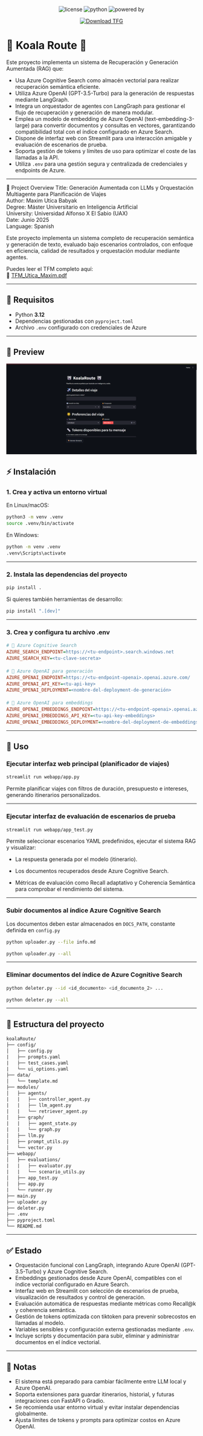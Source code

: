 <p align="center">
  <img src="https://img.shields.io/badge/License-Apache%202.0-blue.svg" alt="license" />
  <img src="https://img.shields.io/badge/Built%20with-Python%203.12-blue.svg" alt="python" />
  <img src="https://img.shields.io/badge/Powered%20by-Azure%20OpenAI%20%7C%20LangGraph%20%7C%20Streamlit-orange.svg" alt="powered by" />
</p>

<p align="center">
  <a href="docs/TFM_Utica_Maxim.pdf" download>
    <img src="https://img.shields.io/badge/📘%20Download%20TFM-TFM_Utica_Maxim.pdf-blue" alt="Download TFG"/>
  </a>
</p>

# 🐨 Koala Route 🐨
Este proyecto implementa un sistema de Recuperación y Generación Aumentada (RAG) que:

- Usa Azure Cognitive Search como almacén vectorial para realizar recuperación semántica eficiente. 
- Utiliza Azure OpenAI (GPT-3.5-Turbo) para la generación de respuestas mediante LangGraph. 
- Integra un orquestador de agentes con LangGraph para gestionar el flujo de recuperación y generación de manera modular.
- Emplea un modelo de embedding de Azure OpenAI (text-embedding-3-large) para convertir documentos y consultas en vectores, garantizando compatibilidad total con el índice configurado en Azure Search.
- Dispone de interfaz web con Streamlit para una interacción amigable y evaluación de escenarios de prueba.
- Soporta gestión de tokens y límites de uso para optimizar el coste de las llamadas a la API.
- Utiliza `.env` para una gestión segura y centralizada de credenciales y endpoints de Azure.

---

🧠 Project Overview
Title: Generación Aumentada con LLMs y Orquestación Multiagente para Planificación de Viajes  
Author: Maxim Utica Babyak  
Degree: Máster Universitario en Inteligencia Artificial  
University: Universidad Alfonso X El Sabio (UAX)  
Date: Junio 2025  
Language: Spanish  

Este proyecto implementa un sistema completo de recuperación semántica y generación de texto, evaluado bajo escenarios controlados, con enfoque en eficiencia, calidad de resultados y orquestación modular mediante agentes.

Puedes leer el TFM completo aquí:  
📘 [TFM_Utica_Maxim.pdf](docs/TFM_Utica_Maxim.pdf)

---

## 🚀 Requisitos

- Python **3.12**  
- Dependencias gestionadas con `pyproject.toml`  
- Archivo `.env` configurado con credenciales de Azure

---

## 📸 Preview
![alt text](images/preview.png)

## ⚡ Instalación

### 1. Crea y activa un entorno virtual

En Linux/macOS:

```bash
python3 -m venv .venv
source .venv/bin/activate
```

En Windows:

```bash
python -m venv .venv
.venv\Scripts\activate
```

---

### 2. Instala las dependencias del proyecto

```bash
pip install .
```

Si quieres también herramientas de desarrollo:

```bash
pip install ".[dev]"
```

---

### 3. Crea y configura tu archivo .env

```ini
# 🔎 Azure Cognitive Search
AZURE_SEARCH_ENDPOINT=https://<tu-endpoint>.search.windows.net
AZURE_SEARCH_KEY=<tu-clave-secreta>

# 🤖 Azure OpenAI para generación
AZURE_OPENAI_ENDPOINT=https://<tu-endpoint-openai>.openai.azure.com/
AZURE_OPENAI_API_KEY=<tu-api-key>
AZURE_OPENAI_DEPLOYMENT=<nombre-del-deployment-de-generación>

# 📐 Azure OpenAI para embeddings
AZURE_OPENAI_EMBEDDINGS_ENDPOINT=https://<tu-endpoint-openai>.openai.azure.com/
AZURE_OPENAI_EMBEDDINGS_API_KEY=<tu-api-key-embeddings>
AZURE_OPENAI_EMBEDDINGS_DEPLOYMENT=<nombre-del-deployment-de-embeddings>
```

---

## 🧪 Uso

### Ejecutar interfaz web principal (planificador de viajes)

```bash
streamlit run webapp/app.py
```

Permite planificar viajes con filtros de duración, presupuesto e intereses, generando itinerarios personalizados.

---

### Ejecutar interfaz de evaluación de escenarios de prueba

```bash
streamlit run webapp/app_test.py
```

Permite seleccionar escenarios YAML predefinidos, ejecutar el sistema RAG y visualizar:

- La respuesta generada por el modelo (itinerario).

- Los documentos recuperados desde Azure Cognitive Search.

- Métricas de evaluación como Recall adaptativo y Coherencia Semántica para comprobar el rendimiento del sistema.

---

### Subir documentos al índice Azure Cognitive Search
Los documentos deben estar almacenados en ``DOCS_PATH``, constante definida en ``config.py``

```bash
python uploader.py --file info.md
```

```bash
python uploader.py --all
```

---

### Eliminar documentos del índice de Azure Cognitive Search
```bash
python deleter.py --id <id_documento> <id_documento_2> ...
```

```bash
python deleter.py --all
```
---

## 📂 Estructura del proyecto

```
koalaRoute/
├── config/
│   ├── config.py
|   ├── prompts.yaml
|   ├── test_cases.yaml
|   └── ui_options.yaml
├── data/
│   └── template.md
├── modules/
│   ├── agents/
|   |   ├── controller_agent.py
|   |   ├── llm_agent.py
|   |   └── retriever_agent.py
│   ├── graph/
|   |   ├── agent_state.py
|   |   └── graph.py
│   ├── llm.py
│   ├── prompt_utils.py
│   └── vector.py
├── webapp/
│   ├── evaluations/
|   |   ├── evaluator.py
|   |   └── scenario_utils.py
│   ├── app_test.py
│   ├── app.py
|   └── runner.py
├── main.py
├── uploader.py
├── deleter.py
├── .env
├── pyproject.toml
└── README.md
```

---

## ✅ Estado

- Orquestación funcional con LangGraph, integrando Azure OpenAI (GPT-3.5-Turbo) y Azure Cognitive Search.
- Embeddings gestionados desde Azure OpenAI, compatibles con el índice vectorial configurado en Azure Search.
- Interfaz web en Streamlit con selección de escenarios de prueba, visualización de resultados y control de generación.
- Evaluación automática de respuestas mediante métricas como Recall@k y coherencia semántica.
- Gestión de tokens optimizada con tiktoken para prevenir sobrecostos en llamadas al modelo.
- Variables sensibles y configuración externa gestionadas mediante `.env`.
- Incluye scripts y documentación para subir, eliminar y administrar documentos en el índice vectorial.

---

## 📌 Notas

- El sistema está preparado para cambiar fácilmente entre LLM local y Azure OpenAI.
- Soporta extensiones para guardar itinerarios, historial, y futuras integraciones con FastAPI o Gradio.
- Se recomienda usar entorno virtual y evitar instalar dependencias globalmente.
- Ajusta límites de tokens y prompts para optimizar costos en Azure OpenAI.
